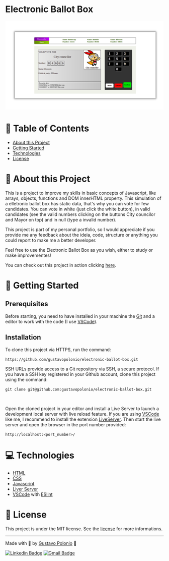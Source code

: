 # Electronic Ballot Box

<p align="center">
   <img src="https://github.com/gustavopolonio/electronic-ballot-box/blob/master/.github/web.png" width="880"/>
</p>

# :pushpin: Table of Contents

* [About this Project](#book-about-this-project)
* [Getting Started](#construction_worker-getting-started)
* [Technologies](#computer-technologies)
* [License](#closed_book-license)

# :book: About this Project

This is a project to improve my skills in basic concepts of Javascript, like arrays, objects, functions and DOM innerHTML property. This simulation of a elletronic
ballot box has static data, that's why you can vote for few candidates. You can vote in white (just click the white button), in valid candidates (see the valid 
numbers clicking on the buttons City councilor and Mayor on top) and in null (type a invalid number). 

This project is part of my personal portfolio, so I would appreciate if you provide me any feedback about the ideia, code, structure or anything you could report 
to make me a better developer.

Feel free to use the Electronic Ballot Box as you wish, either to study or make improvementes!

You can check out this project in action clicking [here](https://gustavopolonio.github.io/electronic-ballot-box/).

# :construction_worker: Getting Started

## Prerequisites

Before starting, you need to have installed in your machine the [Git](https://git-scm.com/) and a editor to work with the code (I use [VSCode](https://code.visualstudio.com/)).

## Installation

To clone this project via HTTPS, run the command:

```
https://github.com/gustavopolonio/electronic-ballot-box.git
```

SSH URLs provide access to a Git repository via SSH, a secure protocol. If you have a SSH key registered in your Github account, clone this project using the command:

``` 
git clone git@github.com:gustavopolonio/electronic-ballot-box.git
```
</br>

Open the cloned project in your editor and install a Live Server to launch a development local server with live reload feature. If you are using [VSCode](https://code.visualstudio.com/) like me, I recommend to install the extension [LiveServer](https://github.com/ritwickdey/vscode-live-server/blob/master/docs/settings.md).
Then start the live server and open the browser in the port number provided:

```
http://localhost:<port_number>/
```

# :computer: Technologies

* [HTML](https://devdocs.io/html/)
* [CSS](https://devdocs.io/css/)
* [Javascript](https://devdocs.io/javascript/) 
* [Liver Server](https://github.com/ritwickdey/vscode-live-server/blob/master/docs/settings.md)
* [VSCode](https://code.visualstudio.com/) with [ESlint](https://eslint.org/)

# :closed_book: License

This project is under the MIT license. See the [license](https://github.com/gustavopolonio/electronic-ballot-box/blob/master/LICENSE) for more informations.

---

Made with :green_heart: by [Gustavo Polonio](https://github.com/gustavopolonio) 🚀

[![Linkedin Badge](https://img.shields.io/badge/-Gustavo-blue?style=flat-square&logo=Linkedin&logoColor=white&link=https://www.linkedin.com/in/gustavo-polonio-04b77a169/)](https://www.linkedin.com/in/gustavo-polonio-04b77a169/)
[![Gmail Badge](https://img.shields.io/badge/-gustavopolonio1@gmail.com-c14438?style=flat-square&logo=Gmail&logoColor=white&link=mailto:gustavopolonio1@gmail.com)](mailto:gustavopolonio1@gmail.com)
